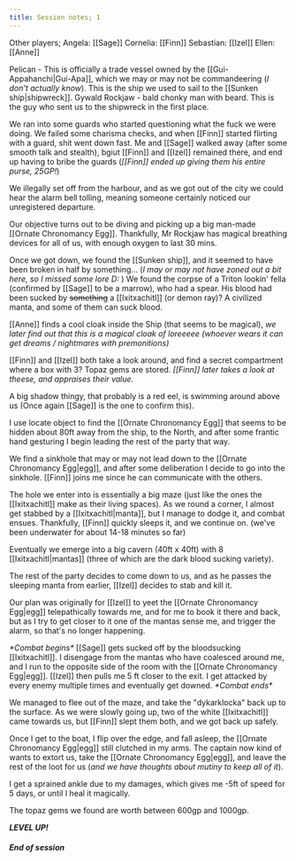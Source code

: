 ```yaml
---
title: Session notes; 1
---
```


Other players; Angela: [[Sage]] Cornelia: [[Finn]] Sebastian: [[Izel]] Ellen: [[Anne]]

Pelican - This is officially a trade vessel owned by the [[Gui-Appahanchi|Gui-Apa]], which we may or may not be commandeering (_I don't actually know_). This is the ship we used to sail to the [[Sunken ship|shipwreck]].
Gywald Rockjaw - bald chonky man with beard. This is the guy who sent us to the shipwreck in the first place.

We ran into some guards who started questioning what the fuck we were doing. We failed some charisma checks, and when [[Finn]] started flirting with a guard, shit went down fast. Me and [[Sage]] walked away (after some smooth talk and stealth), bgiut [[Finn]] and [[Izel]] remained there, and end up having to bribe the guards (_[[Finn]] ended up giving them his entire purse, 25GP!_)

We illegally set off from the harbour, and as we got out of the city we could hear the alarm bell tolling, meaning someone certainly noticed our unregistered departure.

Our objective turns out to be diving and picking up a big man-made [[Ornate Chronomancy Egg]]. Thankfully, Mr Rockjaw has magical breathing devices for all of us, with enough oxygen to last 30 mins.

Once we got down, we found the [[Sunken ship]], and it seemed to have been broken in half by something... (_I may or may not have zoned out a bit here, so I missed some lore D:_ )
We found the corpse of a Triton lookin' fella (confirmed by [[Sage]] to be a marrow), who had a spear. His blood had been sucked by ~~something~~ a [[Ixitxachitl]] (or demon ray)? A civilized manta, and some of them can suck blood.

[[Anne]] finds a cool cloak inside the Ship (that seems to be magical), _we later find out that this is a magical cloak of loreeeee (whoever wears it can get dreams / nightmares with premonitions)_

[[Finn]] and [[Izel]] both take a look around, and find a secret compartment where a box with 3? Topaz gems are stored. *[[Finn]] later takes a look at theese, and appraises their value.*


A big shadow thingy, that probably is a red eel, is swimming around above us (Once again [[Sage]] is the one to confirm this).

I use locate object to find the [[Ornate Chronomancy Egg]] that seems to be hidden about 80ft away from the ship, to the North, and after some frantic hand gesturing I begin leading the rest of the party that way.

We find a sinkhole that may or may not lead down to the [[Ornate Chronomancy Egg|egg]], and after some deliberation I decide to go into the sinkhole. [[Finn]] joins me since he can communicate with the others.

The hole we enter into is essentially a big maze (just like the ones the [[Ixitxachitl]] make as their living spaces). As we round a corner, I almost get stabbed by a [[Ixitxachitl|manta]], but I manage to dodge it, and combat ensues. Thankfully, [[Finn]] quickly sleeps it, and we continue on. (we've been underwater for about 14-18 minutes so far)

Eventually we emerge into a big cavern (40ft x 40ft) with 8 [[Ixitxachitl|mantas]] (three of which are the dark blood sucking variety).

The rest of the party decides to come down to us, and as he passes the sleeping manta from earlier, [[Izel]] decides to stab and kill it.

Our plan was originally for [[Izel]] to yeet the [[Ornate Chronomancy Egg|egg]] telepathically towards me, and for me to book it there and back, but as I try to get closer to it one of the mantas sense me, and trigger the alarm, so that's no longer happening.

_\*Combat begins\*_
[[Sage]] gets sucked off by the bloodsucking [[Ixitxachitl]].
I disengage from the mantas who have coalesced around me, and I run to the opposite side of the room with the [[Ornate Chronomancy Egg|egg]]. [[Izel]] then pulls me 5 ft closer to the exit.
I get attacked by every enemy multiple times and eventually get downed.
_\*Combat ends\*_

We managed to flee out of the maze, and take the "dykarklocka" back up to the surface. As we were slowly going up, two of the white [[Ixitxachitl]] came towards us, but [[Finn]] slept them both, and we got back up safely.

Once I get to the boat, I flip over the edge, and fall asleep, the [[Ornate Chronomancy Egg|egg]] still clutched in my arms.
The captain now kind of wants to extort us, take the [[Ornate Chronomancy Egg|egg]], and leave the rest of the loot for us (_and we have thoughts about mutiny to keep all of it_).

I get a sprained ankle due to my damages, which gives me -5ft of speed for 5 days, or until I heal it magically.

The topaz gems we found are worth between 600gp and 1000gp.

***LEVEL UP!***


##### End of session